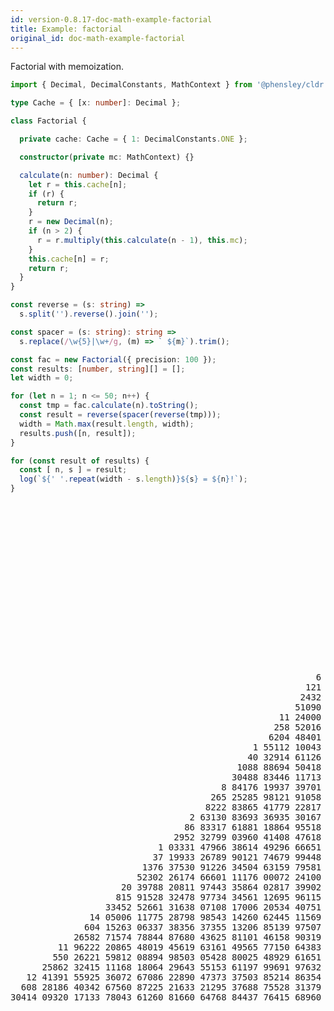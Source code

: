 ```yaml
---
id: version-0.8.17-doc-math-example-factorial
title: Example: factorial
original_id: doc-math-example-factorial
---
```


Factorial with memoization.

```typescript
import { Decimal, DecimalConstants, MathContext } from '@phensley/cldr';

type Cache = { [x: number]: Decimal };

class Factorial {

  private cache: Cache = { 1: DecimalConstants.ONE };

  constructor(private mc: MathContext) {}

  calculate(n: number): Decimal {
    let r = this.cache[n];
    if (r) {
      return r;
    }
    r = new Decimal(n);
    if (n > 2) {
      r = r.multiply(this.calculate(n - 1), this.mc);
    }
    this.cache[n] = r;
    return r;
  }
}

const reverse = (s: string) =>
  s.split('').reverse().join('');

const spacer = (s: string): string =>
  s.replace(/\w{5}|\w+/g, (m) => ` ${m}`).trim();

const fac = new Factorial({ precision: 100 });
const results: [number, string][] = [];
let width = 0;

for (let n = 1; n <= 50; n++) {
  const tmp = fac.calculate(n).toString();
  const result = reverse(spacer(reverse(tmp)));
  width = Math.max(result.length, width);
  results.push([n, result]);
}

for (const result of results) {
  const [ n, s ] = result;
  log(`${' '.repeat(width - s.length)}${s} = ${n}!`);
}
```
<pre class="output">
                                                                            1 = 1!
                                                                            2 = 2!
                                                                            6 = 3!
                                                                           24 = 4!
                                                                          120 = 5!
                                                                          720 = 6!
                                                                         5040 = 7!
                                                                        40320 = 8!
                                                                      3 62880 = 9!
                                                                     36 28800 = 10!
                                                                    399 16800 = 11!
                                                                   4790 01600 = 12!
                                                                  62270 20800 = 13!
                                                                8 71782 91200 = 14!
                                                              130 76743 68000 = 15!
                                                             2092 27898 88000 = 16!
                                                            35568 74280 96000 = 17!
                                                          6 40237 37057 28000 = 18!
                                                        121 64510 04088 32000 = 19!
                                                       2432 90200 81766 40000 = 20!
                                                      51090 94217 17094 40000 = 21!
                                                   11 24000 72777 76076 80000 = 22!
                                                  258 52016 73888 49766 40000 = 23!
                                                 6204 48401 73323 94393 60000 = 24!
                                              1 55112 10043 33098 59840 00000 = 25!
                                             40 32914 61126 60563 55840 00000 = 26!
                                           1088 88694 50418 35216 07680 00000 = 27!
                                          30488 83446 11713 86050 15040 00000 = 28!
                                        8 84176 19937 39701 95454 36160 00000 = 29!
                                      265 25285 98121 91058 63630 84800 00000 = 30!
                                     8222 83865 41779 22817 72556 28800 00000 = 31!
                                  2 63130 83693 36935 30167 21801 21600 00000 = 32!
                                 86 83317 61881 18864 95518 19440 12800 00000 = 33!
                               2952 32799 03960 41408 47618 60964 35200 00000 = 34!
                            1 03331 47966 38614 49296 66651 33752 32000 00000 = 35!
                           37 19933 26789 90121 74679 99448 15083 52000 00000 = 36!
                         1376 37530 91226 34504 63159 79581 58090 24000 00000 = 37!
                        52302 26174 66601 11176 00072 24100 07429 12000 00000 = 38!
                     20 39788 20811 97443 35864 02817 39902 89735 68000 00000 = 39!
                    815 91528 32478 97734 34561 12695 96115 89427 20000 00000 = 40!
                  33452 52661 31638 07108 17006 20534 40751 66515 20000 00000 = 41!
               14 05006 11775 28798 98543 14260 62445 11569 93638 40000 00000 = 42!
              604 15263 06337 38356 37355 13206 85139 97507 26451 20000 00000 = 43!
            26582 71574 78844 87680 43625 81101 46158 90319 63852 80000 00000 = 44!
         11 96222 20865 48019 45619 63161 49565 77150 64383 73376 00000 00000 = 45!
        550 26221 59812 08894 98503 05428 80025 48929 61651 75296 00000 00000 = 46!
      25862 32415 11168 18064 29643 55153 61197 99691 97632 38912 00000 00000 = 47!
   12 41391 55925 36072 67086 22890 47373 37503 85214 86354 67776 00000 00000 = 48!
  608 28186 40342 67560 87225 21633 21295 37688 75528 31379 21024 00000 00000 = 49!
30414 09320 17133 78043 61260 81660 64768 84437 76415 68960 51200 00000 00000 = 50!
</pre>
